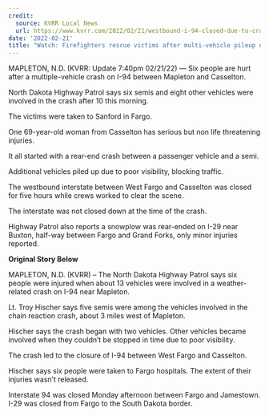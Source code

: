 ```yaml
---
credit:
  source: KVRR Local News
  url: https://www.kvrr.com/2022/02/21/westbound-i-94-closed-due-to-crash-near-mapleton/
date: '2022-02-21'
title: "Watch: Firefighters rescue victims after multi-vehicle pileup near Mapleton"
---
```

MAPLETON, N.D.  (KVRR: Update 7:40pm 02/21/22) — Six people are hurt after a multiple-vehicle crash on I-94 between Mapleton and Casselton.

North Dakota Highway Patrol says six semis and eight other vehicles were involved in the crash after 10 this morning.

The victims were taken to Sanford in Fargo.

One 69-year-old woman from Casselton has serious but non life threatening injuries.

It all started with a rear-end crash between a passenger vehicle and a semi.

Additional vehicles piled up due to poor visibility, blocking traffic.

The westbound interstate between West Fargo and Casselton was closed for five hours while crews worked to clear the scene.

The interstate was not closed down at the time of the crash.

Highway Patrol also reports a snowplow was rear-ended on I-29 near Buxton, half-way between Fargo and Grand Forks, only minor injuries reported.

**Original Story Below**

MAPLETON, N.D.  (KVRR) – The North Dakota Highway Patrol says six people were injured when about 13 vehicles were involved in a weather-related crash on I-94 near Mapleton.

Lt. Troy Hischer says five semis were among the vehicles involved in the chain reaction crash, about 3 miles west of Mapleton.

Hischer says the crash began with two vehicles.  Other vehicles became involved when they couldn’t be stopped in time due to poor visibility.

The crash led to the closure of I-94 between West Fargo and Casselton.

Hischer says six people were taken to Fargo hospitals.  The extent of their injuries wasn’t released.

Interstate 94 was closed Monday afternoon between Fargo and Jamestown.  I-29 was closed from Fargo to the South Dakota border.
